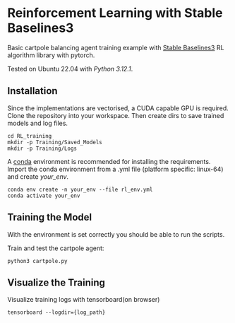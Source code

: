 # Reinforcement Learning with Stable Baselines3
Basic cartpole balancing agent training example with [Stable Baselines3](https://stable-baselines3.readthedocs.io/en/master/index.html) RL algorithm library with pytorch.

Tested on Ubuntu 22.04 with _Python 3.12.1_.

## Installation

Since the implementations are vectorised, a CUDA capable GPU is required. 
Clone the repository into your workspace. Then create dirs to save trained models and log files.
```
cd RL_training
mkdir -p Training/Saved_Models
mkdir -p Training/Logs
```

A [conda](https://docs.conda.io/projects/miniconda/en/latest/) environment is recommended for installing the requirements.
Import the conda environment from a .yml file (platform specific: linux-64) and create _your_env_.
```
conda env create -n your_env --file rl_env.yml
conda activate your_env
```

## Training the Model

With the environment is set correctly you should be able to run the scripts.

Train and test the cartpole agent:
```
python3 cartpole.py
```

## Visualize the Training

Visualize training logs with tensorboard(on browser)
```
tensorboard --logdir={log_path}
```
